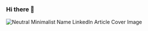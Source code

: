 ### Hi there 👋
![Neutral Minimalist Name LinkedIn Article Cover Image](https://github.com/alairdata/alairdata/assets/109746137/9f0d926f-a3f5-46a9-b960-930f1bd25e25)


<!--
**alairdata/alairdata** is a ✨ _special_ ✨ repository because its `README.md` (this file) appears on your GitHub profile.

Here are some ideas to get you started:

- 🔭 I’m currently working on ...
- 🌱 I’m currently learning ...
- 👯 I’m looking to collaborate on ...![Uploading Neutral Minimalist Name LinkedIn Article Cover Image.png…]()

- 🤔 I’m looking for help with ...
- 💬 Ask me about ...
- 📫 How to reach me: ...
- 😄 Pronouns: ...
- ⚡ Fun fact: ...
-->
